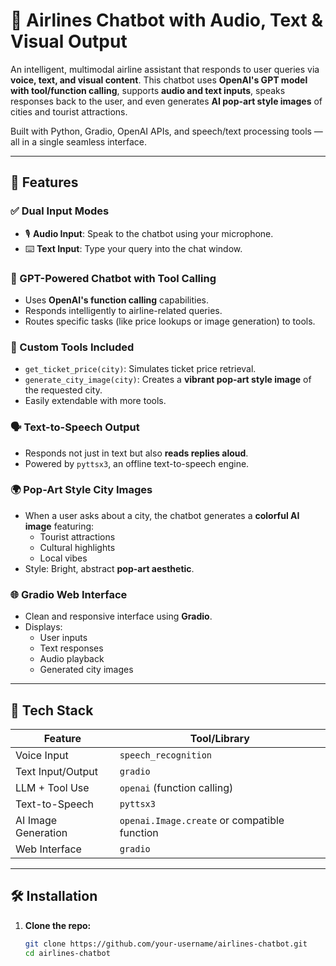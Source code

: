 # 🛫 Airlines Chatbot with Audio, Text & Visual Output

An intelligent, multimodal airline assistant that responds to user queries via **voice, text, and visual content**. This chatbot uses **OpenAI's GPT model with tool/function calling**, supports **audio and text inputs**, speaks responses back to the user, and even generates **AI pop-art style images** of cities and tourist attractions.

Built with Python, Gradio, OpenAI APIs, and speech/text processing tools — all in a single seamless interface.

---

## 🚀 Features

### ✅ Dual Input Modes
- 🎙️ **Audio Input**: Speak to the chatbot using your microphone.
- ⌨️ **Text Input**: Type your query into the chat window.

### 🤖 GPT-Powered Chatbot with Tool Calling
- Uses **OpenAI's function calling** capabilities.
- Responds intelligently to airline-related queries.
- Routes specific tasks (like price lookups or image generation) to tools.

### 🧰 Custom Tools Included
- `get_ticket_price(city)`: Simulates ticket price retrieval.
- `generate_city_image(city)`: Creates a **vibrant pop-art style image** of the requested city.
- Easily extendable with more tools.

### 🗣️ Text-to-Speech Output
- Responds not just in text but also **reads replies aloud**.
- Powered by `pyttsx3`, an offline text-to-speech engine.

### 🌍 Pop-Art Style City Images
- When a user asks about a city, the chatbot generates a **colorful AI image** featuring:
  - Tourist attractions
  - Cultural highlights
  - Local vibes
- Style: Bright, abstract **pop-art aesthetic**.

### 🌐 Gradio Web Interface
- Clean and responsive interface using **Gradio**.
- Displays:
  - User inputs
  - Text responses
  - Audio playback
  - Generated city images

---

## 🧩 Tech Stack

| Feature               | Tool/Library             |
|-----------------------|--------------------------|
| Voice Input           | `speech_recognition`     |
| Text Input/Output     | `gradio`                 |
| LLM + Tool Use        | `openai` (function calling) |
| Text-to-Speech        | `pyttsx3`                |
| AI Image Generation   | `openai.Image.create` or compatible function |
| Web Interface         | `gradio`                 |

---

## 🛠️ Installation

1. **Clone the repo:**

   ```bash
   git clone https://github.com/your-username/airlines-chatbot.git
   cd airlines-chatbot
